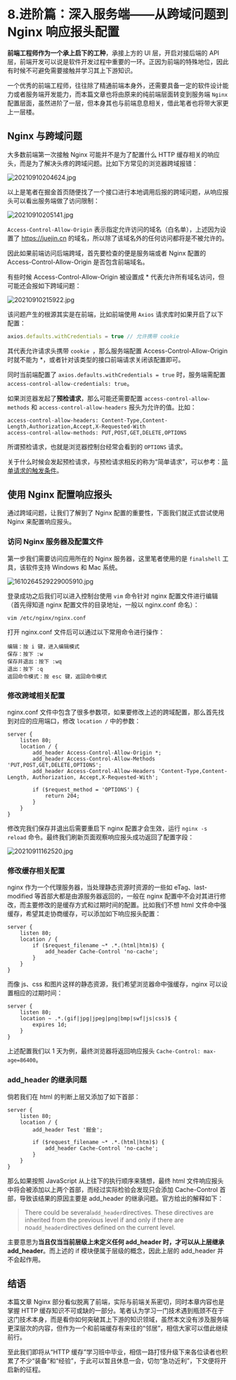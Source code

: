 # 8.进阶篇：深入服务端——从跨域问题到 Nginx 响应报头配置

**前端工程师作为一个承上启下的工种**，承接上方的 UI 层，开启对接后端的 API 层，前端开发可以说是软件开发过程中重要的一环。正因为前端的特殊地位，因此有时候不可避免需要接触并学习其上下游知识。

一个优秀的前端工程师，往往除了精通前端本身外，还需要具备一定的软件设计能力或者服务端开发能力，而本篇文章也将由原来的纯前端层面转变到服务端 `Nginx` 配置层面，虽然进阶了一层，但本身其也与前端息息相关，借此笔者也将带大家更上一层楼。

## Nginx 与跨域问题

大多数前端第一次接触 Nginx 可能并不是为了配置什么 HTTP 缓存相关的响应头，而是为了解决头疼的跨域问题。比如下方常见的浏览器跨域报错：

![20210910204624.jpg](./images/f7dcb91f1b1d40b7b8cfc6a67f25bf1c~tplv-k3u1fbpfcp-watermark.image.png)

以上是笔者在掘金首页随便找了一个接口进行本地调用后报的跨域问题，从响应报头可以看出服务端做了访问限制：

![20210910205141.jpg](./images/5b48c8cf1f614f25876a4af5fefd613f~tplv-k3u1fbpfcp-watermark.image.png)

`Access-Control-Allow-Origin` 表示指定允许访问的域名（白名单），上述因为设置了 https://juejin.cn 的域名，所以除了该域名外的任何访问都将是不被允许的。

因此如果前端访问后端跨域，首先要检查的便是服务端或者 Nginx 配置的 Access-Control-Allow-Origin 是否包含前端域名。

有些时候 Access-Control-Allow-Origin 被设置成 \* 代表允许所有域名访问，但可能还会报如下跨域问题：

![20210910215922.jpg](./images/524fd31d4e4b477287a5c0d5a841b02d~tplv-k3u1fbpfcp-watermark.image.png)

该问题产生的根源其实是在前端，比如前端使用 `Axios` 请求库时如果开启了以下配置：

```javascript
axios.defaults.withCredentials = true // 允许携带 cookie
```

其代表允许请求头携带 `cookie `，那么服务端配置 Access-Control-Allow-Origin 时就不能为 \*，或者针对该类型的接口前端请求关闭该配置即可。

同时当前端配置了 `axios.defaults.withCredentials = true` 时，服务端需配置 `access-control-allow-credentials: true`。

如果浏览器发起了**预检请求**，那么可能还需要配置 `access-control-allow-methods` 和 `access-control-allow-headers` 报头为允许的值。比如：

```
access-control-allow-headers: Content-Type,Content-Length,Authorization,Accept,X-Requested-With
access-control-allow-methods: PUT,POST,GET,DELETE,OPTIONS
```

所谓预检请求，也就是浏览器控制台经常会看到的 `OPTIONS` 请求。

关于什么时候会发起预检请求，与预检请求相反的称为“简单请求”，可以参考：[简单请求的触发条件](https://developer.mozilla.org/zh-CN/docs/Web/HTTP/CORS#%E7%AE%80%E5%8D%95%E8%AF%B7%E6%B1%82)。

## 使用 Nginx 配置响应报头

通过跨域问题，让我们了解到了 Nginx 配置的重要性，下面我们就正式尝试使用 Nginx 来配置响应报头。

### 访问 Nginx 服务器及配置文件

第一步我们需要访问应用所在的 Nginx 服务器，这里笔者使用的是 `finalshell` 工具，该软件支持 Windows 和 Mac 系统。

![1610264529229005910.jpg](./images/c212804fd1d64c46b13550a97da75a48~tplv-k3u1fbpfcp-watermark.image.png)

登录成功之后我们可以进入控制台使用 `vim` 命令针对 nginx 配置文件进行编辑（首先得知道 nginx 配置文件的目录地址，一般以 nginx.conf 命名）：

```
vim /etc/nginx/nginx.conf
```

打开 nginx.conf 文件后可以通过以下常用命令进行操作：

```
编辑：按 i 键，进入编辑模式
保存：按下 :w
保存并退出：按下 :wq
退出：按下 :q
返回命令模式：按 esc 键，返回命令模式
```

### 修改跨域相关配置

nginx.conf 文件中包含了很多参数项，如果要修改上述的跨域配置，那么首先找到对应的应用端口，修改 `location /` 中的参数：

```nginx
server {
    listen 80;
    location / {
        add_header Access-Control-Allow-Origin *; 
        add_header Access-Control-Allow-Methods 'PUT,POST,GET,DELETE,OPTIONS'; 
        add_header Access-Control-Allow-Headers 'Content-Type,Content-Length, Authorization, Accept,X-Requested-With';
        
        if ($request_method = 'OPTIONS') {
            return 204;
        }
    }
}
```

修改完我们保存并退出后需要重启下 nginx 配置才会生效，运行 `nginx -s reload` 命令。最终我们刷新页面观察响应报头成功返回了配置字段：

![20210911162520.jpg](./images/dc3207589b3b41f4b3d649dbe00bdd98~tplv-k3u1fbpfcp-watermark.image.png)

### 修改缓存相关配置

nginx 作为一个代理服务器，当处理静态资源时资源的一些如 eTag、last-modified 等首部大都是由源服务器返回的，一般在 nginx 配置中不会对其进行修改，而主要修改的是缓存方式和过期时间的配置。比如我们不想 html 文件命中强缓存，希望其走协商缓存，可以添加如下响应报头配置：

```nginx
server {
    listen 80;
    location / {
        if ($request_filename ~* .*.(html|htm)$) {
            add_header Cache-Control 'no-cache';
        }
    }
}
```

而像 js、css 和图片这样的静态资源，我们希望浏览器命中强缓存，nginx 可以设置相应的过期时间：

```nginx
server {
    listen 80;
    location ~ .*.(gif|jpg|jpeg|png|bmp|swf|js|css)$ {
        expires 1d;
    }
}
```

上述配置我们以 1 天为例，最终浏览器将返回响应报头 `Cache-Control: max-age=86400`。


### add_header 的继承问题

倘若我们在 html 的判断上层又添加了如下首部：

```nginx
server {
    listen 80;
    location / {
        add_header Test '掘金';

        if ($request_filename ~* .*.(html|htm)$) {
            add_header Cache-Control 'no-cache';
        }
    }
}
```

那么如果按照 JavaScript 从上往下的执行顺序来猜想，最终 html 文件响应报头中将会被添加以上两个首部，而经过实际检验会发现只会添加 Cache-Control 首部，导致该结果的原因主要是 add_header 的继承问题。官方给出的解释如下：

> There could be several`add_header`directives. These directives are inherited from the previous level if and only if there are no`add_header`directives defined on the current level.

主要意思为**当且仅当当前层级上未定义任何 add_header 时，才可以从上层继承 add_header**。而上述的 if 模块便属于层级的概念，因此上层的 add_header 并不会起作用。

## 结语

本篇文章 Nginx 部分看似脱离了前端，实际与前端关系密切，同时本章内容也是掌握 HTTP 缓存知识不可或缺的一部分。笔者认为学习一门技术遇到瓶颈不在于这门技术本身，而是看你如何突破其上下游的知识领域，虽然本文没有涉及服务端更深层次的内容，但作为一个和前端缓存有来往的“邻居”，相信大家可以借此继续前行。

至此我们即将从“HTTP 缓存”学习班中毕业，相信一路打怪升级下来各位读者也积累了不少“装备”和“经验”，于此可以暂且休息一会，切勿“急功近利”，下文便将开启新的征程。


